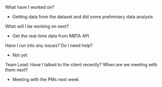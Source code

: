 What have I worked on?
* Getting data from the dataset and did some preliminary data analysis

What will I be working on next?
* Get the real-time data from MBTA API

Have I run into any issues? Do I need help?
* Not yet

Team Lead: Have I talked to the client recently? When are we meeting with them next?
* Meeting with the PMs next week